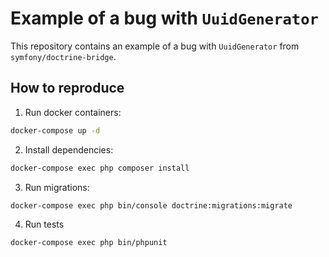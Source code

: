 # Example of a bug with `UuidGenerator`

This repository contains an example of a bug with `UuidGenerator` from `symfony/doctrine-bridge`.

## How to reproduce

1. Run docker containers:

```bash
docker-compose up -d
```

2. Install dependencies:

```bash
docker-compose exec php composer install
```

3. Run migrations:

```bash
docker-compose exec php bin/console doctrine:migrations:migrate
```

4. Run tests

```bash
docker-compose exec php bin/phpunit
```
